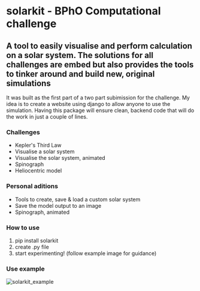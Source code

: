 # solarkit - BPhO Computational challenge
## A tool to easily visualise and perform calculation on a solar system. The solutions for all challenges are embed but also provides the tools to tinker around and build new, original simulations

It was built as the first part of a two part subimission for the challenge. My idea is to create a website using django to allow anyone to use the simulation. Having this package will ensure clean, backend code that will do the work in just a couple of lines.

### Challenges
* Kepler's Third Law
* Visualise a solar system
* Visualise the solar system, animated
* Spinograph
* Heliocentric model

### Personal aditions
* Tools to create, save & load a custom solar system
* Save the model output to an image
* Spinograph, animated

### How to use
1. pip install solarkit
2. create .py file
3. start experimenting! (follow example image for guidance)

### Use example
![solarkit_example](https://user-images.githubusercontent.com/91377173/236692357-7e14751b-2e94-4a01-894f-2202fef1e30d.jpg)
